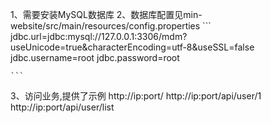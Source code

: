 1、需要安装MySQL数据库
2、数据库配置见min-website/src/main/resources/config.properties
    ```
    jdbc.url=jdbc:mysql://127.0.0.1:3306/mdm?useUnicode=true&characterEncoding=utf-8&useSSL=false
    jdbc.username=root
    jdbc.password=root
    
    ```
3、访问业务,提供了示例
    http://ip:port/
    http://ip:port/api/user/1
    http://ip:port/api/user/list
  